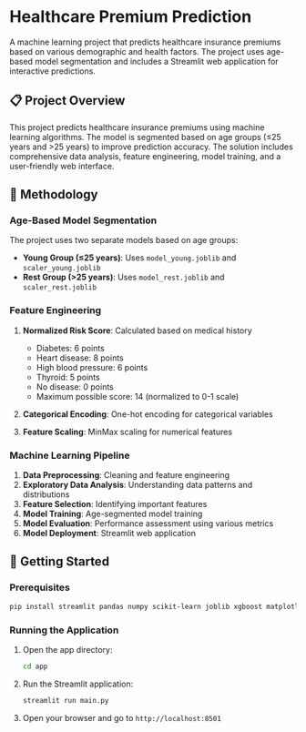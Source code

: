 # Healthcare Premium Prediction

A machine learning project that predicts healthcare insurance premiums based on various demographic and health factors. The project uses age-based model segmentation and includes a Streamlit web application for interactive predictions.

## 📋 Project Overview

This project predicts healthcare insurance premiums using machine learning algorithms. The model is segmented based on age groups (≤25 years and >25 years) to improve prediction accuracy. The solution includes comprehensive data analysis, feature engineering, model training, and a user-friendly web interface.


## 🔬 Methodology

### Age-Based Model Segmentation
The project uses two separate models based on age groups:
- **Young Group (≤25 years)**: Uses `model_young.joblib` and `scaler_young.joblib`
- **Rest Group (>25 years)**: Uses `model_rest.joblib` and `scaler_rest.joblib`

### Feature Engineering
1. **Normalized Risk Score**: Calculated based on medical history
   - Diabetes: 6 points
   - Heart disease: 8 points
   - High blood pressure: 6 points
   - Thyroid: 5 points
   - No disease: 0 points
   - Maximum possible score: 14 (normalized to 0-1 scale)

2. **Categorical Encoding**: One-hot encoding for categorical variables
3. **Feature Scaling**: MinMax scaling for numerical features

### Machine Learning Pipeline
1. **Data Preprocessing**: Cleaning and feature engineering
2. **Exploratory Data Analysis**: Understanding data patterns and distributions
3. **Feature Selection**: Identifying important features
4. **Model Training**: Age-segmented model training
5. **Model Evaluation**: Performance assessment using various metrics
6. **Model Deployment**: Streamlit web application

## 🚀 Getting Started

### Prerequisites
```bash
pip install streamlit pandas numpy scikit-learn joblib xgboost matplotlib seaborn
```

### Running the Application
1. Open the app directory:
   ```bash
   cd app
   ```

2. Run the Streamlit application:
   ```bash
   streamlit run main.py
   ```

3. Open your browser and go to `http://localhost:8501`

   
